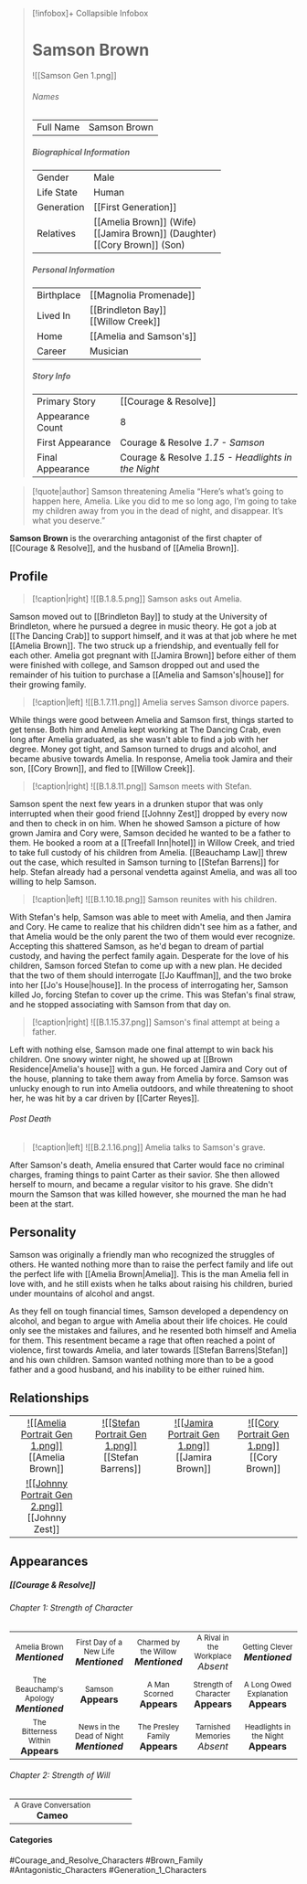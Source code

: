 > [!infobox]+ Collapsible Infobox
> # Samson Brown
> ![[Samson Gen 1.png]] 
> ###### Names 
> |  |  | 
> | ---- | ---- | 
> | Full Name | Samson Brown | 
>
> ##### Biographical Information
> |  |  | 
> | ---- | ---- | 
> | Gender | Male | 
> | Life State | Human |
> | Generation | [[First Generation]] |
> | Relatives | [[Amelia Brown]] (Wife)<br>[[Jamira Brown]] (Daughter)<br>[[Cory Brown]] (Son)|
> 
> ##### Personal Information
> |  |  | 
> | ---- | ---- | 
> | Birthplace | [[Magnolia Promenade]] | 
> | Lived In | [[Brindleton Bay]] <br>[[Willow Creek]]| 
> | Home | [[Amelia and Samson's]] | 
> | Career | Musician | 
> 
> ##### Story Info
> |  |  | 
> | ---- | ---- | 
> | Primary Story | [[Courage & Resolve]] | 
> | Appearance Count | 8 | 
> | First Appearance | Courage & Resolve *1.7 - Samson*
> | Final Appearance | Courage & Resolve *1.15 - Headlights in the Night*

> [!quote|author] Samson threatening Amelia
> “Here’s what’s going to happen here, Amelia. Like you did to me so long ago, I’m going to take my children away from you in the dead of night, and disappear. It’s what you deserve.”

**Samson Brown** is the overarching antagonist of the first chapter of [[Courage & Resolve]], and the husband of [[Amelia Brown]].

## Profile
> [!caption|right]
> ![[B.1.8.5.png]] 
> Samson asks out Amelia.

Samson moved out to [[Brindleton Bay]] to study at the University of Brindleton, where he pursued a degree in music theory. He got a job at [[The Dancing Crab]] to support himself, and it was at that job where he met [[Amelia Brown]]. The two struck up a friendship, and eventually fell for each other. Amelia got pregnant with [[Jamira Brown]] before either of them were finished with college, and Samson dropped out and used the remainder of his tuition to purchase a [[Amelia and Samson's|house]] for their growing family.

> [!caption|left]
> ![[B.1.7.11.png]] 
> Amelia serves Samson divorce papers.

While things were good between Amelia and Samson first, things started to get tense. Both him and Amelia kept working at The Dancing Crab, even long after Amelia graduated, as she wasn't able to find a job with her degree. Money got tight, and Samson turned to drugs and alcohol, and became abusive towards Amelia. In response, Amelia took Jamira and their son, [[Cory Brown]], and fled to [[Willow Creek]].

> [!caption|right]
> ![[B.1.8.11.png]] 
> Samson meets with Stefan.

Samson spent the next few years in a drunken stupor that was only interrupted when their good friend [[Johnny Zest]] dropped by every now and then to check in on him. When he showed Samson a picture of how grown Jamira and Cory were, Samson decided he wanted to be a father to them. He booked a room at a [[Treefall Inn|hotel]] in Willow Creek, and tried to take full custody of his children from Amelia. [[Beauchamp Law]] threw out the case, which resulted in Samson turning to [[Stefan Barrens]] for help. Stefan already had a personal vendetta against Amelia, and was all too willing to help Samson.

> [!caption|left]
> ![[B.1.10.18.png]] 
> Samson reunites with his children.

With Stefan's help, Samson was able to meet with Amelia, and then Jamira and Cory. He came to realize that his children didn't see him as a father, and that Amelia would be the only parent the two of them would ever recognize. Accepting this shattered Samson, as he'd began to dream of partial custody, and having the perfect family again. Desperate for the love of his children, Samson forced Stefan to come up with a new plan. He decided that the two of them should interrogate [[Jo Kauffman]], and the two broke into her [[Jo's House|house]]. In the process of interrogating her, Samson killed Jo, forcing Stefan to cover up the crime. This was Stefan's final straw, and he stopped associating with Samson from that day on.

> [!caption|right]
> ![[B.1.15.37.png]] 
> Samson's final attempt at being a father.

Left with nothing else, Samson made one final attempt to win back his children. One snowy winter night, he showed up at [[Brown Residence|Amelia's house]] with a gun. He forced Jamira and Cory out of the house, planning to take them away from Amelia by force. Samson was unlucky enough to run into Amelia outdoors, and while threatening to shoot her, he was hit by a car driven by [[Carter Reyes]]. 
######  Post Death

> [!caption|left]
> ![[B.2.1.16.png]] 
> Amelia talks to Samson's grave.

After Samson's death, Amelia ensured that Carter would face no criminal charges, framing things to paint Carter as their savior. She then allowed herself to mourn, and became a regular visitor to his grave. She didn't mourn the Samson that was killed however, she mourned the man he had been at the start.

## Personality
Samson was originally a friendly man who recognized the struggles of others. He wanted nothing more than to raise the perfect family and life out the perfect life with [[Amelia Brown|Amelia]]. This is the man Amelia fell in love with, and he still exists when he talks about raising his children, buried under mountains of alcohol and angst.

As they fell on tough financial times, Samson developed a dependency on alcohol, and began to argue with Amelia about their life choices. He could only see the mistakes and failures, and he resented both himself and Amelia for them. This resentment became a rage that often reached a point of violence, first towards Amelia, and later towards [[Stefan Barrens|Stefan]] and his own children. Samson wanted nothing more than to be a good father and a good husband, and his inability to be either ruined him.

## Relationships
| | | | | 
| ------------------------------------------------------------- | -------------------------------------------- | ------------------------------------------ | --------------------------------------------- |
| <center>[![[Amelia Portrait Gen 1.png]]](<Amelia Brown>)<br>[[Amelia Brown]]| <center>[![[Stefan Portrait Gen 1.png]]](<Stefan Barrens>)<br>[[Stefan Barrens]]| <center>[![[Jamira Portrait Gen 1.png]]](<Jamira Brown>)<br>[[Jamira Brown]]| <center>[![[Cory Portrait Gen 1.png]]](<Cory Brown>)<br>[[Cory Brown]]|
| <center>[![[Johnny Portrait Gen 2.png]]](<Johnny Zest>)<br>[[Johnny Zest]]|

## Appearances
##### [[Courage & Resolve]]
###### Chapter 1: Strength of Character

|                                                                              |                                                                                |                                                                            |                                                                        |                                                                            |
| ---------------------------------------------------------------------------- | ------------------------------------------------------------------------------ | -------------------------------------------------------------------------- | ---------------------------------------------------------------------- | -------------------------------------------------------------------------- |
| <center><font size=2>Amelia Brown<br><font size=3>***Mentioned***            | <center><font size=2>First Day of a New Life<br><font size=3>***Mentioned***   | <center><font size=2>Charmed by the Willow<br><font size=3>***Mentioned*** | <center><font size=2>A Rival in the Workplace<br><font size=3>*Absent* | <center><font size=2>Getting Clever<br><font size=3>***Mentioned***        |
| <center><font size=2>The Beauchamp's Apology<br><font size=3>***Mentioned*** | <center><font size=2>Samson<br><font size=3>**Appears**                        | <center><font size=2>A Man Scorned<br><font size=3>**Appears**             | <center><font size=2>Strength of Character<br><font size=3>**Appears** | <center><font size=2>A Long Owed Explanation<br><font size=3>**Appears**   |
| <center><font size=2>The Bitterness Within<br><font size=3>**Appears**       | <center><font size=2>News in the Dead of Night<br><font size=3>***Mentioned*** | <center><font size=2>The Presley Family<br><font size=3>**Appears**        | <center><font size=2>Tarnished Memories<br><font size=3>*Absent*       | <center><font size=2>Headlights in the Night<br><font size=3>**Appears** |
###### Chapter 2: Strength of Will
|                                                                     |     |     |     |     |
| ------------------------------------------------------------------- | --- | --- | --- | --- |
| <center><font size=2>A Grave Conversation<br><font size=3>**Cameo** |     |     |     |     |
#### Categories
#Courage_and_Resolve_Characters #Brown_Family #Antagonistic_Characters #Generation_1_Characters